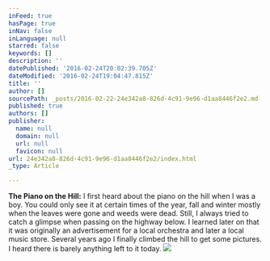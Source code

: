 ```yaml
---
inFeed: true
hasPage: true
inNav: false
inLanguage: null
starred: false
keywords: []
description: ''
datePublished: '2016-02-24T20:02:39.705Z'
dateModified: '2016-02-24T19:04:47.815Z'
title: ''
author: []
sourcePath: _posts/2016-02-22-24e342a8-826d-4c91-9e96-d1aa8446f2e2.md
published: true
authors: []
publisher:
  name: null
  domain: null
  url: null
  favicon: null
url: 24e342a8-826d-4c91-9e96-d1aa8446f2e2/index.html
_type: Article

---
```

**The Piano on the Hill:** I first heard about the piano on the hill when I was a boy. You could only see it at certain times of the year, fall and winter mostly when the leaves were gone and weeds were dead. Still, I always tried to catch a glimpse when passing on the highway below. I learned later on that it was originally an advertisement for a local orchestra and later a local music store. Several years ago I finally climbed the hill to get some pictures. I heard there is barely anything left to it today.
![](https://s3-us-west-2.amazonaws.com/the-grid-img/p/7f7940e740fa3617f5d77af2dc425429eb707d08.jpg)